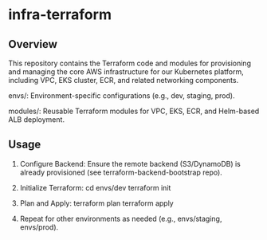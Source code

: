 # infra-terraform

## Overview

This repository contains the Terraform code and modules for provisioning and
managing the core AWS infrastructure for our Kubernetes platform, including
VPC, EKS cluster, ECR, and related networking components.

envs/: Environment-specific configurations (e.g., dev, staging, prod).

modules/: Reusable Terraform modules for VPC, EKS, ECR, and Helm-based ALB deployment.

## Usage

1. Configure Backend:
Ensure the remote backend (S3/DynamoDB) is already provisioned
(see terraform-backend-bootstrap repo).

2. Initialize Terraform:
cd envs/dev
terraform init

3. Plan and Apply:
terraform plan
terraform apply

4. Repeat for other environments as needed (e.g., envs/staging, envs/prod).
